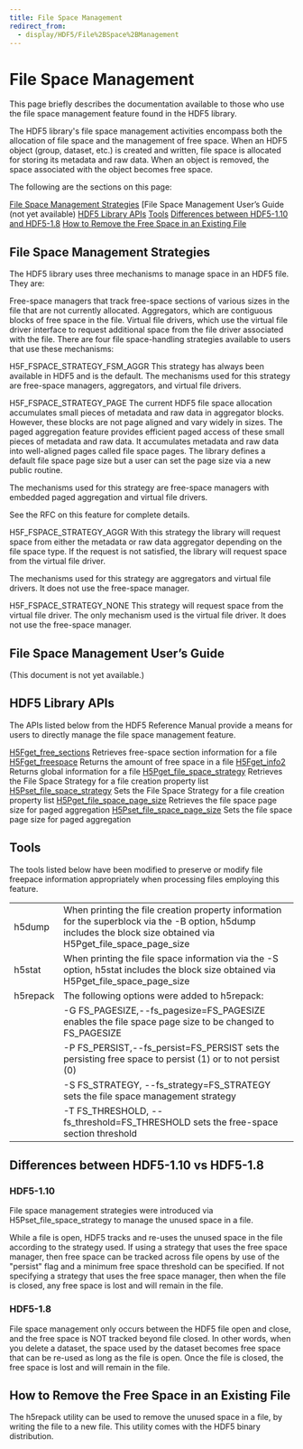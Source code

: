 ```yaml
---
title: File Space Management
redirect_from:
  - display/HDF5/File%2BSpace%2BManagement
---
```


# File Space Management

This page briefly describes the documentation available to those who use the file space management feature found in the HDF5 library.

The HDF5 library's file space management activities encompass both the allocation of file space and the management of free space. When an HDF5 object (group, dataset, etc.) is created and written, file space is allocated for storing its metadata and raw data. When an object is removed, the space associated with the object becomes free space.

The following are the sections on this page:

[File Space Management Strategies](#File-space-management-strategies)
[File Space Management User’s Guide  (not yet available)
[HDF5 Library APIs](#Hdf5-library-apis)
[Tools](#Tools)
[Differences between HDF5-1.10 and HDF5-1.8](#Differences-between-HDF5-1.10-and-HDF5-1.8)
[How to Remove the Free Space in an Existing File](#How-to-Remove-the-Free-Space-in-an-Existing-File)

## File Space Management Strategies
The HDF5 library uses three mechanisms to manage space in an HDF5 file. They are:

Free-space managers that track free-space sections of various sizes in the file that are not currently allocated.
Aggregators, which are contiguous blocks of free space in the file.
Virtual file drivers, which use the virtual file driver interface to request additional space from the file driver associated with the file.
There are four file space-handling strategies available to users that use these mechanisms:

H5F_FSPACE_STRATEGY_FSM_AGGR
This strategy has always been available in HDF5 and is the default. The mechanisms used for this strategy are free-space managers, aggregators, and virtual file drivers.

H5F_FSPACE_STRATEGY_PAGE
The current HDF5 file space allocation accumulates small pieces of metadata and raw data in aggregator blocks. However, these blocks are not page aligned and vary widely in sizes. The paged aggregation feature provides efficient paged access of these small pieces of metadata and raw data. It accumulates metadata and raw data into well-aligned pages called file space pages. The library defines a default file space page size but a user can set the page size via a new public routine.

The mechanisms used for this strategy are free-space managers with embedded paged aggregation and virtual file drivers.

See the RFC on this feature for complete details.

H5F_FSPACE_STRATEGY_AGGR
With this strategy the library will request space from either the metadata or raw data aggregator depending on the file space type. If the request is not satisfied, the library will request space from the virtual file driver.

The mechanisms used for this strategy are aggregators and virtual file drivers. It does not use the free-space manager.

H5F_FSPACE_STRATEGY_NONE
This strategy will request space from the virtual file driver. The only mechanism used is the virtual file driver. It does not use the free-space manager.

## File Space Management User’s Guide
(This document is not yet available.)

## HDF5 Library APIs
The APIs listed below from the HDF5 Reference Manual provide a means for users to directly manage the file space management feature.

[H5Fget_free_sections](https://docs.hdfgroup.org/hdf5/v1_14/group___h5_f.html#gab9cbf1a45f9dcda34b43f985b7848434) Retrieves free-space section information for a file
[H5Fget_freespace](https://docs.hdfgroup.org/hdf5/v1_14/group___h5_f.html#ga3ef2673183567543346668a8f1eca2e9) Returns the amount of free space in a file
[H5Fget_info2](https://docs.hdfgroup.org/hdf5/v1_14/group___h5_f.html#gaced8c09c1559636a9c3f33dff3f4520e) Returns global information for a file
[H5Pget_file_space_strategy](https://docs.hdfgroup.org/hdf5/v1_14/group___f_c_p_l.html#ga54cf6ca4f897ba9ee3695a15fe8e6029) Retrieves the File Space Strategy for a file creation property list
[H5Pset_file_space_strategy](https://docs.hdfgroup.org/hdf5/v1_14/group___f_c_p_l.html#ga167ff65f392ca3b7f1933b1cee1b9f70) Sets the File Space Strategy for a file creation property list
[H5Pget_file_space_page_size](https://docs.hdfgroup.org/hdf5/v1_14/group___f_c_p_l.html#gaab5e8c08e4f588e0af1d937fcebfc885) Retrieves the file space page size for paged aggregation
[H5Pset_file_space_page_size](https://docs.hdfgroup.org/hdf5/v1_14/group___f_c_p_l.html#gad012d7f3c2f1e1999eb1770aae3a4963) Sets the file space page size for paged aggregation

## Tools

The tools listed below have been modified to preserve or modify file freepace information appropriately when processing files employing this feature.

|             |                                                              |
| ----------- | ------------------------------------------------------------ |
| h5dump      | When printing the file creation property information for the superblock via the -B option, h5dump includes the block size obtained via H5Pget_file_space_page_size |
| h5stat      | When printing the file space information via the -S option, h5stat includes the block size obtained via H5Pget_file_space_page_size |
| h5repack    | The following options were added to h5repack: |
|             | -G FS_PAGESIZE,--fs_pagesize=FS_PAGESIZE enables the file space page size to be changed to FS_PAGESIZE |
|             | -P FS_PERSIST,--fs_persist=FS_PERSIST sets the persisting free space to persist (1) or to not persist (0) |
|             | -S FS_STRATEGY, --fs_strategy=FS_STRATEGY sets the file space management strategy |
|             | -T FS_THRESHOLD, --fs_threshold=FS_THRESHOLD sets the free-space section threshold |

## Differences between HDF5-1.10 vs HDF5-1.8

### HDF5-1.10

File space management strategies were introduced via H5Pset_file_space_strategy to manage the unused space in a file.

While a file is open, HDF5 tracks and re-uses the unused space in the file according to the strategy used. If using a strategy that uses the free space manager, then free space can be tracked across file opens by use of the "persist" flag and a minimum free space threshold can be specified. If not specifying a strategy that uses the free space manager, then when the file is closed, any free space is lost and will remain in the file.

### HDF5-1.8

File space management only occurs between the HDF5 file open and close, and the free space is NOT tracked beyond file closed. In other words, when you delete a dataset, the space used by the dataset becomes free space that can be re-used as long as the file is open. Once the file is closed, the free space is lost and will remain in the file.

## How to Remove the Free Space in an Existing File

The h5repack utility can be used to remove the unused space in a file, by writing the file to a new file. This utility comes with the HDF5 binary distribution.
